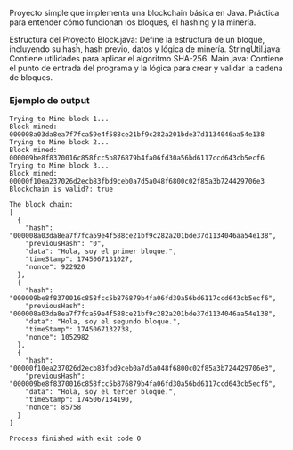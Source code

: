 Proyecto simple que implementa una blockchain básica en Java. Práctica para entender cómo funcionan los bloques, el hashing y la minería.

Estructura del Proyecto
Block.java: Define la estructura de un bloque, incluyendo su hash, hash previo, datos y lógica de minería.
StringUtil.java: Contiene utilidades para aplicar el algoritmo SHA-256.
Main.java: Contiene el punto de entrada del programa y la lógica para crear y validar la cadena de bloques.

### Ejemplo de output

```plaintext
Trying to Mine block 1... 
Block mined: 000008a03da8ea7f7fca59e4f588ce21bf9c282a201bde37d1134046aa54e138
Trying to Mine block 2... 
Block mined: 000009be8f8370016c858fcc5b876879b4fa06fd30a56bd6117ccd643cb5ecf6
Trying to Mine block 3... 
Block mined: 00000f10ea237026d2ecb83fbd9ceb0a7d5a048f6800c02f85a3b724429706e3
Blockchain is valid?: true

The block chain: 
[
  {
    "hash": "000008a03da8ea7f7fca59e4f588ce21bf9c282a201bde37d1134046aa54e138",
    "previousHash": "0",
    "data": "Hola, soy el primer bloque.",
    "timeStamp": 1745067131027,
    "nonce": 922920
  },
  {
    "hash": "000009be8f8370016c858fcc5b876879b4fa06fd30a56bd6117ccd643cb5ecf6",
    "previousHash": "000008a03da8ea7f7fca59e4f588ce21bf9c282a201bde37d1134046aa54e138",
    "data": "Hola, soy el segundo bloque.",
    "timeStamp": 1745067132738,
    "nonce": 1052982
  },
  {
    "hash": "00000f10ea237026d2ecb83fbd9ceb0a7d5a048f6800c02f85a3b724429706e3",
    "previousHash": "000009be8f8370016c858fcc5b876879b4fa06fd30a56bd6117ccd643cb5ecf6",
    "data": "Hola, soy el tercer bloque.",
    "timeStamp": 1745067134190,
    "nonce": 85758
  }
]

Process finished with exit code 0

